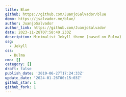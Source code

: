 ```yaml
---
title: Blue
github: https://github.com/JuanjoSalvador/blue
demo: https://jsalvador.me/blue/
author: JuanjoSalvador
author_link: https://github.com/JuanjoSalvador
date: 2023-11-28T07:58:40.233Z
description: Minimalist Jekyll theme (based on Bulma)
ssg:
  - Jekyll
css:
  - Bulma
cms: []
category: []
draft: false
publish_date: '2019-06-27T17:24:33Z'
update_date: '2024-01-26T00:15:03Z'
github_star: 1
github_fork: 1
---
```

